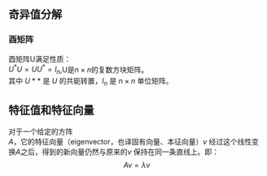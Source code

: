 

## 奇异值分解

### 酉矩阵
酉矩阵U满足性质：\
$U^*U = UU^* = I_n$,U是$n\times n$的复数方块矩阵。\
其中 $U**$ 是 $U$ 的共轭转置，$I_n$ 是 $n\times n$ 单位矩阵。

## 特征值和特征向量
对于一个给定的方阵$A$，它的特征向量（eigenvector，也译固有向量、本征向量）$v$ 经过这个线性变换$A$之后，得到的新向量仍然与原来的$v$ 保持在同一条直线上。即：
$$Av = \lambda v$$
